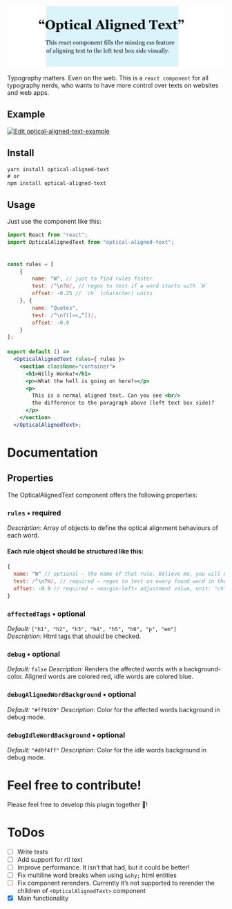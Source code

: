 ![Optical Aligned Text Teaser](doc/readme/teaser-image/teaser-image.jpg)

Typography matters. Even on the web. This is a `react component` for all typography nerds, who wants to have more control over  texts on websites and web apps.

## Example

[![Edit optical-aligned-text-example](https://codesandbox.io/static/img/play-codesandbox.svg)](https://codesandbox.io/s/broken-waterfall-7bqi0?fontsize=14&hidenavigation=1&theme=dark)

## Install

```shell
yarn install optical-aligned-text
# or
npm install optical-aligned-text
```

## Usage

Just use the component like this:
```jsx harmony
import React from "react";
import OpticalAlignedText from "optical-aligned-text";


const rules = [
    {
        name: "W", // just to find rules faster
        test: /^\n?W/, // regex to test if a word starts with `W` 
        offset: -0.25 // `ch` (character) units
    }, {
        name: "Quotes",
        test: /^\n?([»«„“])/,
        offset: -0.9
    }
];

export default () => 
  <OpticalAlignedText rules={ rules }>
    <section className="container">
      <h1>Willy Wonka!</h1>
      <p>«What the hell is going on here?»</p>
      <p>
        This is a normal aligned text. Can you see <br/>
        the difference to the paragraph above (left text box side)?
      </p>
    </section>
  </OpticalAlignedText>;
```

# Documentation

## Properties

The OpticalAlignedText component offers the following properties:  

### `rules` • required  
*Description:* Array of objects to define the optical alignment behaviours of each word. 

#### Each rule object should be structured like this:
```javascript
{
  name: "W" // optional – the name of that rule. Believe me, you will need it in bigger projects!
  test: /^\n?W/, // required – regex to test on every found word in the text
  offset: -0.9 // required – «margin-left» adjustment value, unit: "ch" (x-character width)
}
```

### `affectedTags` • optional  
*Default:* `["h1", "h2", "h3", "h4", "h5", "h6", "p", "em"]`  
*Description:* Html tags that should be checked.

### `debug` • optional  
*Default:* `false`
*Description:* Renders the affected words with a background-color. Aligned words are colored red, idle words are colored blue.


### `debugAlignedWordBackground` • optional  
*Default:* `"#ff9169"`
*Description:* Color for the affected words background in debug mode.

### `debugIdleWordBackground` • optional  
*Default:* `"#d0f4ff"`
*Description:* Color for the idle words background in debug mode.

# Feel free to contribute!

Please feel free to develop this plugin together 🥳!

# ToDos

- [ ] Write tests
- [ ] Add support for rtl text
- [ ] Improve performance. It isn’t that bad, but it could be better!
- [ ] Fix multiline word breaks when using `&shy;` html entities
- [ ] Fix component rerenders. Currently it’s not supported to rerender the children of `<OpticalAlignedText>` component
- [x] Main functionality
